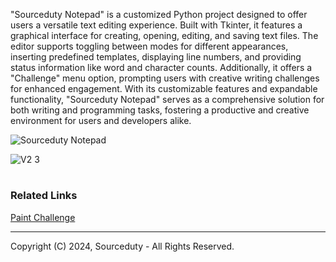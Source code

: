 "Sourceduty Notepad" is a customized Python project designed to offer users a versatile text editing experience. Built with Tkinter, it features a graphical interface for creating, opening, editing, and saving text files. The editor supports toggling between modes for different appearances, inserting predefined templates, displaying line numbers, and providing status information like word and character counts. Additionally, it offers a "Challenge" menu option, prompting users with creative writing challenges for enhanced engagement. With its customizable features and expandable functionality, "Sourceduty Notepad" serves as a comprehensive solution for both writing and programming tasks, fostering a productive and creative environment for users and developers alike.

![Sourceduty Notepad](https://github.com/sourceduty/Notepad/assets/123030236/764a8833-0658-43f0-90eb-cb786f433644)

![V2 3](https://github.com/sourceduty/Notepad/assets/123030236/6e6d51e7-9f1b-467a-bd8c-6edce2c808b8)

#
### Related Links

[Paint Challenge](https://github.com/sourceduty/Paint_Challenge)

***
Copyright (C) 2024, Sourceduty - All Rights Reserved.

